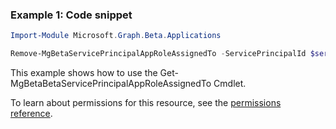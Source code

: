 ### Example 1: Code snippet

```powershellImport-Module Microsoft.Graph.Beta.Applications

Remove-MgBetaServicePrincipalAppRoleAssignedTo -ServicePrincipalId $servicePrincipalId -AppRoleAssignmentId $appRoleAssignmentId
```
This example shows how to use the Get-MgBetaBetaServicePrincipalAppRoleAssignedTo Cmdlet.
To learn about permissions for this resource, see the [permissions reference](/graph/permissions-reference).

